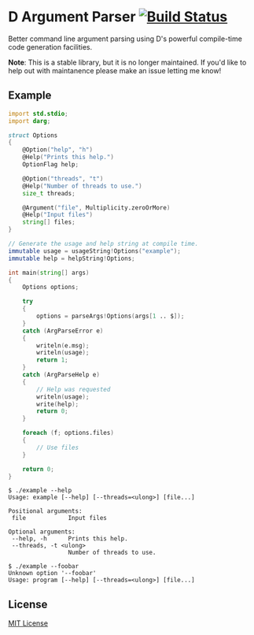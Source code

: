 [buildbadge]: https://travis-ci.org/jasonwhite/darg.svg?branch=master
[buildstatus]: https://travis-ci.org/jasonwhite/darg

# D Argument Parser [![Build Status][buildbadge]][buildstatus]

Better command line argument parsing using D's powerful compile-time code
generation facilities.

**Note**: This is a stable library, but it is no longer maintained. If you'd
like to help out with maintanence please make an issue letting me know!

## Example

```d
import std.stdio;
import darg;

struct Options
{
    @Option("help", "h")
    @Help("Prints this help.")
    OptionFlag help;

    @Option("threads", "t")
    @Help("Number of threads to use.")
    size_t threads;

    @Argument("file", Multiplicity.zeroOrMore)
    @Help("Input files")
    string[] files;
}

// Generate the usage and help string at compile time.
immutable usage = usageString!Options("example");
immutable help = helpString!Options;

int main(string[] args)
{
    Options options;

    try
    {
        options = parseArgs!Options(args[1 .. $]);
    }
    catch (ArgParseError e)
    {
        writeln(e.msg);
        writeln(usage);
        return 1;
    }
    catch (ArgParseHelp e)
    {
        // Help was requested
        writeln(usage);
        write(help);
        return 0;
    }

    foreach (f; options.files)
    {
        // Use files
    }

    return 0;
}
```

    $ ./example --help
    Usage: example [--help] [--threads=<ulong>] [file...]

    Positional arguments:
     file            Input files

    Optional arguments:
     --help, -h      Prints this help.
     --threads, -t <ulong>
                     Number of threads to use.
    
    $ ./example --foobar
    Unknown option '--foobar'
    Usage: program [--help] [--threads=<ulong>] [file...]


## License

[MIT License](/LICENSE.md)
